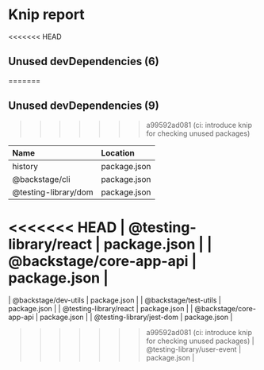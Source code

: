 # Knip report

<<<<<<< HEAD
## Unused devDependencies (6)
=======
## Unused devDependencies (9)
>>>>>>> a99592ad081 (ci: introduce knip for checking unused packages)

| Name                        | Location     |
|:----------------------------|:-------------|
| history                     | package.json |
| @backstage/cli              | package.json |
| @testing-library/dom        | package.json |
<<<<<<< HEAD
| @testing-library/react      | package.json |
| @backstage/core-app-api     | package.json |
=======
| @backstage/dev-utils        | package.json |
| @backstage/test-utils       | package.json |
| @testing-library/react      | package.json |
| @backstage/core-app-api     | package.json |
| @testing-library/jest-dom   | package.json |
>>>>>>> a99592ad081 (ci: introduce knip for checking unused packages)
| @testing-library/user-event | package.json |

